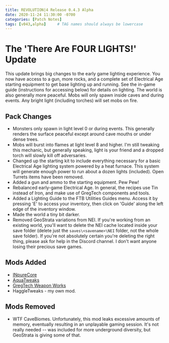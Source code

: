 ```yaml
---
title: REVOLUTION|4 Release 0.4.3 Alpha
date: 2020-11-24 11:30:00 -0700
categories: [Patch Notes]
tags: [v043,alpha]     # TAG names should always be lowercase
---
```


# The 'There Are FOUR LIGHTS!' Update

This update brings big changes to the early game lighting experience. You now have access to a gun, more rocks, and a complete set of Electrical Age starting equipment to get base lighting up and running. See the in-game guide (instructions for accessing below) for details on lighting. The world is also generally more peaceful. Mobs will only spawn inside caves and during events. Any bright light (including torches) will set mobs on fire.

## Pack Changes

- Monsters only spawn in light level 0 or during events. This generally renders the surface peaceful except around cave mouths or under dense trees.
- Mobs will burst into flames at light level 8 and higher. I'm still tweaking this mechanic, but generally speaking, light is your friend and a dropped torch will slowly kill off adversaries.
- Changed up the starting kit to include everything necessary for a basic Electrical Age lighting system powered by a heat furnace. This system will generate enough power to run about a dozen lights (included). Open Turrets items have been removed.
- Added a gun and ammo to the starting equipment. Pew Pew!
- Rebalanced early-game Electrical Age. In general, the recipes use Tin instead of Iron, and make use of GregTech components and tools.
- Added a Lighting Guide to the FTB Utilities Guides menu. Access it by pressing 'E' to access your inventory, then click on 'Guide' along the left edge of the inventory window.
- Made the world a tiny bit darker.
- Removed GeoStrata variations from NEI. If you're working from an existing world, you'll want to delete the NEI cache located inside your save folder (delete just the `saves\<savename>\NEI` folder, not the whole save folder). If you're not absolutely certain you're deleting the right thing, please ask for help in the Discord channel. I don't want anyone losing their precious save games. 

## Mods Added

- [INpureCore](https://www.curseforge.com/minecraft/mc-mods/inpurecore)
- [AquaTweaks](https://www.curseforge.com/minecraft/mc-mods/aquatweaks)
- [GregTech Weapon Works](https://forum.mechaenetia.com/t/gregtech-weaponworks/133/2)
- HaggleTweaks - my own mod.

## Mods Removed

- WTF CaveBiomes. Unfortunately, this mod leaks excessive amounts of memory, eventually resulting in an unplayable gaming session. It's not really needed -- was included for more underground diversity, but GeoStrata is giving some of that.